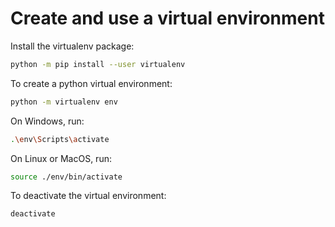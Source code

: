 # Create and use a virtual environment

Install the virtualenv package:

```bash
python -m pip install --user virtualenv
```

To create a python virtual environment:

```bash
python -m virtualenv env
```

On Windows, run:

```bash
.\env\Scripts\activate
```

On Linux or MacOS, run:

```bash
source ./env/bin/activate
```

To deactivate the virtual environment:

```bash
deactivate
```
